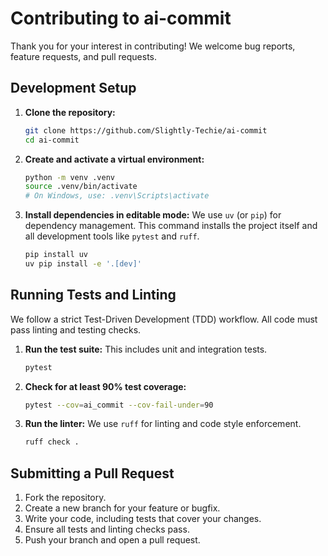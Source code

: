 # Contributing to ai-commit

Thank you for your interest in contributing! We welcome bug reports, feature requests, and pull requests.

## Development Setup

1.  **Clone the repository:**
    ```bash
    git clone https://github.com/Slightly-Techie/ai-commit
    cd ai-commit
    ```

2.  **Create and activate a virtual environment:**
    ```bash
    python -m venv .venv
    source .venv/bin/activate
    # On Windows, use: .venv\Scripts\activate
    ```

3.  **Install dependencies in editable mode:**
    We use `uv` (or `pip`) for dependency management. This command installs the project itself and all development tools like `pytest` and `ruff`.
    ```bash
    pip install uv
    uv pip install -e '.[dev]'
    ```

## Running Tests and Linting

We follow a strict Test-Driven Development (TDD) workflow. All code must pass linting and testing checks.

1.  **Run the test suite:**
    This includes unit and integration tests.
    ```bash
    pytest
    ```

2.  **Check for at least 90% test coverage:**
    ```bash
    pytest --cov=ai_commit --cov-fail-under=90
    ```

3.  **Run the linter:**
    We use `ruff` for linting and code style enforcement.
    ```bash
    ruff check .
    ```

## Submitting a Pull Request

1.  Fork the repository.
2.  Create a new branch for your feature or bugfix.
3.  Write your code, including tests that cover your changes.
4.  Ensure all tests and linting checks pass.
5.  Push your branch and open a pull request.